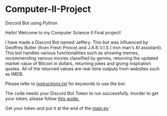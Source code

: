 # Computer-II-Project
Discord Bot using Python

Hello! Welcome to my Computer Science II Final project! 

I have made a Discord Bot named Jeffery. This bot was influenced by Geoffrey Butler (from Fresh Prince) and J.A.R.V.I.S ( Iron man's AI assistant). This bot  handles various 
functionalities such as showing memes, recommending various movies classified by genres, returning the updated market value of Bitcoin in dollars, returning jokes and giving 
inspiration quotes. All of the returned values are real-time outputs from websites such as IMDB.

Please refer to  [instructions.txt](https://github.com/Aniruddha18-SPD/Computer-II-Project/blob/main/instructions.txt) for keywords to use the bot.

The code needs your Discord Bot Token to run successfully. Inorder to get your token, please follow [this guide.](https://www.writebots.com/discord-bot-token/) 

Get your token and put it at the end of the [main.py](https://github.com/Aniruddha18-SPD/Computer-II-Project/blob/main/main.py)





